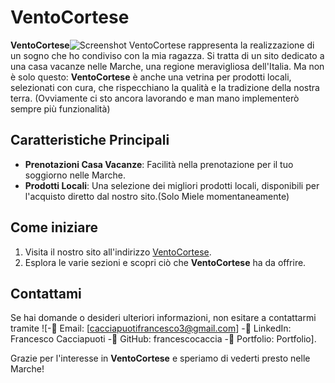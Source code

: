 # VentoCortese

**VentoCortese**![Screenshot VentoCortese](https://github.com/francescocaccia/VentoCortese/assets/123968277/41ad8a0d-3959-4906-a44a-de109281c545)
 rappresenta la realizzazione di un sogno che ho condiviso con la mia ragazza. Si tratta di un sito dedicato a una casa vacanze nelle Marche, una regione meravigliosa dell'Italia. Ma non è solo questo: **VentoCortese** è anche una vetrina per prodotti locali, selezionati con cura, che rispecchiano la qualità e la tradizione della nostra terra.
(Ovviamente ci sto ancora lavorando e man mano implementerò sempre più funzionalità)
## Caratteristiche Principali

- **Prenotazioni Casa Vacanze**: Facilità nella prenotazione per il tuo soggiorno nelle Marche.
- **Prodotti Locali**: Una selezione dei migliori prodotti locali, disponibili per l'acquisto diretto dal nostro sito.(Solo Miele momentaneamente)

## Come iniziare

1. Visita il nostro sito all'indirizzo [VentoCortese](https://vento-cortese.vercel.app/).
2. Esplora le varie sezioni e scopri ciò che **VentoCortese** ha da offrire.


## Contattami

Se hai domande o desideri ulteriori informazioni, non esitare a contattarmi tramite ![-📧 Email: [cacciapuotifrancesco3@gmail.com] -👥 LinkedIn: Francesco Cacciapuoti -🐙 GitHub: francescocaccia -📒 Portfolio: Portfolio].

Grazie per l'interesse in **VentoCortese** e speriamo di vederti presto nelle Marche!
